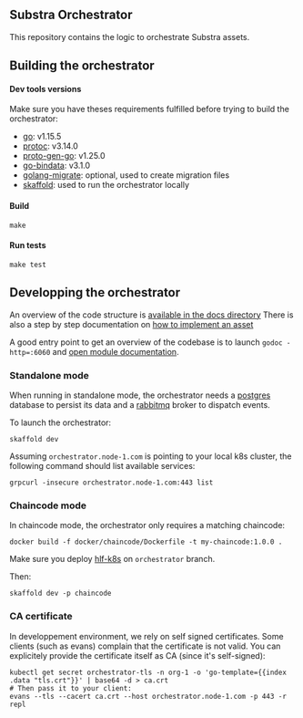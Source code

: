 ## Substra Orchestrator

This repository contains the logic to orchestrate Substra assets.

## Building the orchestrator

#### Dev tools versions

Make sure you have theses requirements fulfilled before trying to build the orchestrator:

- [go](https://golang.org/): v1.15.5
- [protoc](https://github.com/protocolbuffers/protobuf): v3.14.0
- [proto-gen-go](https://grpc.io/docs/languages/go/quickstart/#prerequisites): v1.25.0
- [go-bindata](https://github.com/go-bindata/go-bindata): v3.1.0
- [golang-migrate](https://github.com/golang-migrate/migrate): optional, used to create migration files
- [skaffold](https://skaffold.dev/): used to run the orchestrator locally

#### Build

`make`

#### Run tests

`make test`

## Developping the orchestrator

An overview of the code structure is [available in the docs directory](./docs/architecture.md)
There is also a step by step documentation on [how to implement an asset](./docs/asset-dev.md)

A good entry point to get an overview of the codebase is to launch `godoc -http=:6060` and [open module documentation](http://localhost:6060/pkg/github.com/owkin/orchestrator/).

### Standalone mode

When running in standalone mode, the orchestrator needs a [postgres](https://www.postgresql.org/)
database to persist its data and a [rabbitmq](https://www.rabbitmq.com/) broker to dispatch events.

To launch the orchestrator:
```
skaffold dev
```

Assuming `orchestrator.node-1.com` is pointing to your local k8s cluster, the following command should list available services:
```
grpcurl -insecure orchestrator.node-1.com:443 list
```

### Chaincode mode

In chaincode mode, the orchestrator only requires a matching chaincode:

```
docker build -f docker/chaincode/Dockerfile -t my-chaincode:1.0.0 .
```

Make sure you deploy [hlf-k8s](https://github.com/SubstraFoundation/hlf-k8s) on `orchestrator` branch.

Then:
```
skaffold dev -p chaincode
```

### CA certificate

In developpement environment, we rely on self signed certificates.
Some clients (such as evans) complain that the certificate is not valid.
You can explicitely provide the certificate itself as CA (since it's self-signed):

```
kubectl get secret orchestrator-tls -n org-1 -o 'go-template={{index .data "tls.crt"}}' | base64 -d > ca.crt
# Then pass it to your client:
evans --tls --cacert ca.crt --host orchestrator.node-1.com -p 443 -r repl
```
